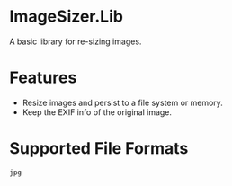 # ImageSizer.Lib

A basic library for re-sizing images. 

# Features

* Resize images and persist to a file system or memory. 
* Keep the EXIF info of the original image.

# Supported File Formats

`jpg`